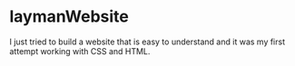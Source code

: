 # laymanWebsite
I just tried to build a website that is easy to understand and it was my first attempt working with CSS and HTML. 
